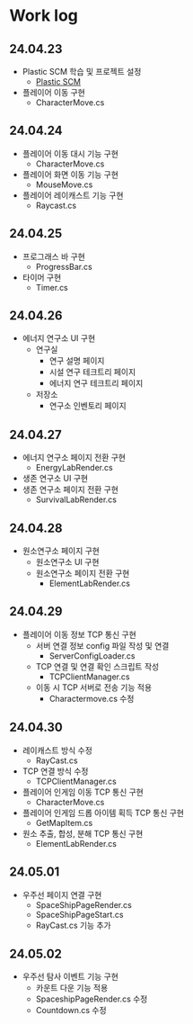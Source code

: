 # Work log

## 24.04.23

- Plastic SCM 학습 및 프로젝트 설정
  - [Plastic SCM](https://daily-polo-dee.notion.site/Plastic-SCM-8b2be6e862a14983a8b1704397e89958)
- 플레이어 이동 구현
  - CharacterMove.cs

## 24.04.24

- 플레이어 이동 대시 기능 구현
  - CharacterMove.cs
- 플레이어 화면 이동 기능 구현
  - MouseMove.cs
- 플레이어 레이캐스트 기능 구현
  - Raycast.cs

## 24.04.25

- 프로그래스 바 구현
  - ProgressBar.cs
- 타이머 구현
  - Timer.cs

## 24.04.26

- 에너지 연구소 UI 구현
  - 연구실
    - 연구 설명 페이지
    - 시설 연구 테크트리 페이지
    - 에너지 연구 테크트리 페이지
  - 저장소
    - 연구소 인벤토리 페이지

## 24.04.27

- 에너지 연구소 페이지 전환 구현
  - EnergyLabRender.cs
- 생존 연구소 UI 구현
- 생존 연구소 페이지 전환 구현
  - SurvivalLabRender.cs

## 24.04.28

- 원소연구소 페이지 구현
  - 원소연구소 UI 구현
  - 원소연구소 페이지 전환 구현
    - ElementLabRender.cs

## 24.04.29

- 플레이어 이동 정보 TCP 통신 구현
  - 서버 연결 정보 config 파일 작성 및 연결
    - ServerConfigLoader.cs
  - TCP 연결 및 연결 확인 스크립트 작성
    - TCPClientManager.cs
  - 이동 시 TCP 서버로 전송 기능 적용
    - Charactermove.cs 수정

## 24.04.30

- 레이캐스트 방식 수정
  - RayCast.cs
- TCP 연결 방식 수정
  - TCPClientManager.cs
- 플레이어 인게임 이동 TCP 통신 구현
  - CharacterMove.cs
- 플레이어 인게임 드롭 아이템 획득 TCP 통신 구현
  - GetMapItem.cs
- 원소 추출, 합성, 분해 TCP 통신 구현
  - ElementLabRender.cs

## 24.05.01

- 우주선 페이지 연결 구현
  - SpaceShipPageRender.cs
  - SpaceShipPageStart.cs
  - RayCast.cs 기능 추가

## 24.05.02

- 우주선 탐사 이벤트 기능 구현
  - 카운트 다운 기능 적용
  - SpaceshipPageRender.cs 수정
  - Countdown.cs 수정

